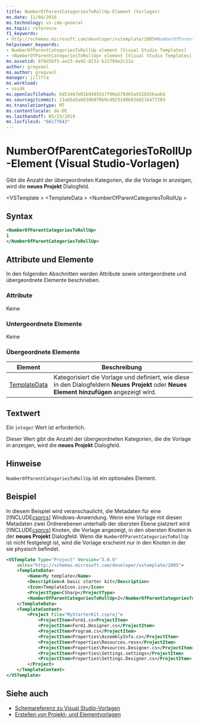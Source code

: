 ```yaml
---
title: NumberOfParentCategoriesToRollUp-Element (Vorlagen)
ms.date: 11/04/2016
ms.technology: vs-ide-general
ms.topic: reference
f1_keywords:
- http://schemas.microsoft.com/developer/vstemplate/2005#NumberOfParentCategoriesToRollUp
helpviewer_keywords:
- NumberOfParentCategoriesToRollUp element [Visual Studio Templates]
- <NumberOfParentCategoriesToRollUp> element [Visual Studio Templates]
ms.assetid: 6f9d36f5-ae23-4a92-8132-b11799e2c21a
author: gregvanl
ms.author: gregvanl
manager: jillfra
ms.workload:
- vssdk
ms.openlocfilehash: 6d53467e01b9485917f90a570d65a932b55baab4
ms.sourcegitcommit: 13ab9a5ab039b070b9cd9251d0b83dd216477203
ms.translationtype: MT
ms.contentlocale: de-DE
ms.lasthandoff: 05/23/2019
ms.locfileid: "66177643"
---
```

# <a name="numberofparentcategoriestorollup-element-visual-studio-templates"></a>NumberOfParentCategoriesToRollUp-Element (Visual Studio-Vorlagen)
Gibt die Anzahl der übergeordneten Kategorien, die die Vorlage in anzeigen, wird die **neues Projekt** Dialogfeld.

 \<VSTemplate > \<TemplateData > \<NumberOfParentCategoriesToRollUp >

## <a name="syntax"></a>Syntax

```xml
<NumberOfParentCategoriesToRollUp>
1
</NumberOfParentCategoriesToRollUp>
```

## <a name="attributes-and-elements"></a>Attribute und Elemente
 In den folgenden Abschnitten werden Attribute sowie untergeordnete und übergeordnete Elemente beschrieben.

### <a name="attributes"></a>Attribute
 Keine

### <a name="child-elements"></a>Untergeordnete Elemente
 Keine

### <a name="parent-elements"></a>Übergeordnete Elemente

|Element|Beschreibung|
|-------------|-----------------|
|[TemplateData](../extensibility/templatedata-element-visual-studio-templates.md)|Kategorisiert die Vorlage und definiert, wie diese in den Dialogfeldern **Neues Projekt** oder **Neues Element hinzufügen** angezeigt wird.|

## <a name="text-value"></a>Textwert
 Ein `integer` Wert ist erforderlich.

 Dieser Wert gibt die Anzahl der übergeordneten Kategorien, die die Vorlage in anzeigen, wird die **neues Projekt** Dialogfeld.

## <a name="remarks"></a>Hinweise
 `NumberOfParentCategoriesToRollUp` ist ein optionales Element.

## <a name="example"></a>Beispiel
 In diesem Beispiel wird veranschaulicht, die Metadaten für eine [!INCLUDE[csprcs](../data-tools/includes/csprcs_md.md)] Windows-Anwendung. Wenn eine Vorlage mit diesen Metadaten zwei Ordnerebenen unterhalb der obersten Ebene platziert wird [!INCLUDE[csprcs](../data-tools/includes/csprcs_md.md)] Knoten, die Vorlage angezeigt, in den obersten Knoten in der **neues Projekt** Dialogfeld. Wenn die `NumberOfParentCategoriesToRollUp` ist nicht festgelegt ist, wird die Vorlage erscheint nur in den Knoten in der sie physisch befindet.

```xml
<VSTemplate Type="Project" Version="3.0.0"
    xmlns="http://schemas.microsoft.com/developer/vstemplate/2005">
    <TemplateData>
        <Name>My template</Name>
        <Description>A basic starter kit</Description>
        <Icon>TemplateIcon.ico</Icon>
        <ProjectType>CSharp</ProjectType>
        <NumberOfParentCategoriesToRollUp>2</NumberOfParentCategoriesToRollUp>
    </TemplateData>
    <TemplateContent>
        <Project File="MyStarterKit.csproj">
            <ProjectItem>Form1.cs<ProjectItem>
            <ProjectItem>Form1.Designer.cs</ProjectItem>
            <ProjectItem>Program.cs</ProjectItem>
            <ProjectItem>Properties\AssemblyInfo.cs</ProjectItem>
            <ProjectItem>Properties\Resources.resx</ProjectItem>
            <ProjectItem>Properties\Resources.Designer.cs</ProjectItem>
            <ProjectItem>Properties\Settings.settings</ProjectItem>
            <ProjectItem>Properties\Settings.Designer.cs</ProjectItem>
        </Project>
    </TemplateContent>
</VSTemplate>
```

## <a name="see-also"></a>Siehe auch
- [Schemareferenz zu Visual Studio-Vorlagen](../extensibility/visual-studio-template-schema-reference.md)
- [Erstellen von Projekt- und Elementvorlagen](../ide/creating-project-and-item-templates.md)
